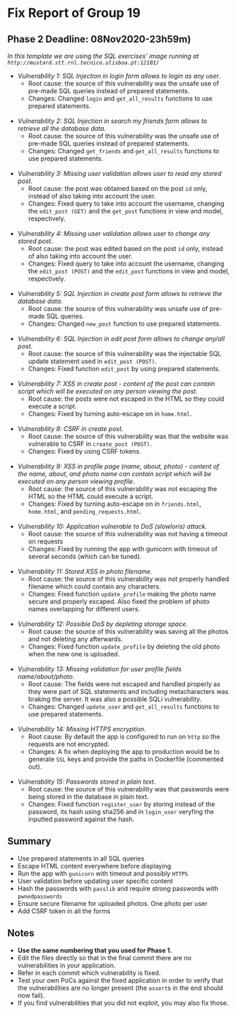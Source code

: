 # Fix Report of Group 19

## Phase 2 Deadline: 08Nov2020-23h59m)

_In this template we are using the SQL exercises' image running at `http://mustard.stt.rnl.tecnico.ulisboa.pt:12101/`_

- _Vulnerability 1: SQL Injection in login form allows to login as any user_.
  - Root cause: the source of this vulnerability was the unsafe use of pre-made SQL queries instead of prepared statements.
  - Changes: Changed `login` and `get_all_results` functions to use prepared statements.
<br/><br/>
- _Vulnerability 2: SQL Injection in search my friends form allows to retrieve all the database data_.
  - Root cause: the source of this vulnerability was the unsafe use of pre-made SQL queries instead of prepared statements.
  - Changes: Changed `get_friends` and `get_all_results` functions to use prepared statements.
<br/><br/>
- _Vulnerability 3: Missing user validation allows user to read any stored post_.
  - Root cause: the post was obtained based on the post ``id`` only, instead of also taking into account the user.
  - Changes: Fixed query to take into account the username, changing the ``edit_post (GET)`` and the ``get_post`` functions in view and model, respectively.
<br/><br/>
- _Vulnerability 4: Missing user validation allows user to change any stored post_.
  - Root cause: the post was edited based on the post ``id`` only, instead of also taking into account the user.
  - Changes: Fixed query to take into account the username, changing the ``edit_post (POST)`` and the ``edit_post`` functions in view and model, respectively.
<br/><br/>
- _Vulnerability 5: SQL Injection in create post form allows to retrieve the database data_.
  - Root cause: the source of this vulnerability was unsafe use of pre-made SQL queries.
  - Changes: Changed `new_post` function to use prepared statements.
<br/><br/>
- _Vulnerability 6: SQL Injection in edit post form allows to change any/all post_.
  - Root cause: the source of this vulnerability was the injectable SQL update statement used in ``edit_post (POST)``.
  - Changes: Fixed function `edit_post` by using prepared statements.
<br/><br/>
- _Vulnerability 7: XSS in create post - content of the post can contain script which will be executed on any person viewing the post_.
  - Root cause: the posts were not escaped in the HTML so they could execute a script.
  - Changes: Fixed by turning auto-escape on in `home.html`.
<br/><br/>
- _Vulnerability 8: CSRF in create post_.
  - Root cause: the source of this vulnerability was that the website was vulnerable to CSRF in ``create_post (POST)``.
  - Changes: Fixed by using CSRF tokens.
<br/><br/>
- _Vulnerability 9: XSS in profile page (name, about, photo) - content of the name, about, and photo name can contain script which will be executed on any person viewing profile_.
  - Root cause: the source of this vulnerability was not escaping the HTML so the HTML could execute a script.
  - Changes: Fixed by turning auto-escape on in `friends.html`, `home.html`, and `pending_requests.html`.
<br/><br/>
- _Vulnerability 10: Application vulnerable to DoS (slowloris) attack_.
  - Root cause: the source of this vulnerability was not having a timeout on requests
  - Changes: Fixed by running the app with gunicorn with timeout of several seconds (which can be tuned).
<br/><br/>
- _Vulnerability 11: Stored XSS in photo filename_.
  - Root cause: the source of this vulnerability was not properly handled filename which could contain any characters.
  - Changes: Fixed function `update_profile` making the photo name secure and properly escaped. Also fixed the problem of photo names overlapping for different users.
<br/><br/>
- _Vulnerability 12: Possible DoS by depleting storage space_.
  - Root cause: the source of this vulnerability was saving all the photos and not deleting any afterwards.
  - Changes: Fixed function `update_profile` by deleting the old photo when the new one is uploaded.
<br/><br/>
- _Vulnerability 13: Missing validation for user profile fields name/about/photo_.
  - Root cause: The fields were not escaped and handled properly as they were part of SQL statements and including metacharacters was braking the server. It was also a possible SQLi vulnerability.
  - Changes: Changed `update_user` and `get_all_results` functions to use prepared statements.
<br/><br/>
- _Vulnerability 14: Missing HTTPS encryption_.
  - Root cause: By default the app is configured to run on `http` so the requests are not encrypted.
  - Changes: A fix when deploying the app to production would be to generate `SSL` keys and provide the paths in Dockerfile (commented out).
<br/><br/>
- _Vulnerability 15: Passwords stored in plain text_.
  - Root cause: the source of this vulnerability was that passwords were being stored in the database in plain text.
  - Changes: Fixed function `register_user` by storing instead of the password, its hash using sha256 and in ``login_user`` veryfing the inputted password against the hash.

## Summary
* Use prepared statements in all SQL queries
* Escape HTML content everywhere before displaying
* Run the app with `gunicorn` with timeout and possibly `HTTPS`
* User validation before updating user specific content
* Hash the passwords with `passlib` and require strong passwords with `pwnedpasswords`
* Ensure secure filename for uploaded photos. One photo per user
* Add CSRF token in all the forms

## Notes

- __Use the same numbering that you used for Phase 1.__
- Edit the files directly so that in the final commit there are no vulnerabilities in your application.
- Refer in each commit which vulnerability is fixed.
- Test your own PoCs against the fixed application in order to verify that the vulnerabilities are no longer present (the `assert`s in the end should now fail).
- If you find vulnerabilities that you did not exploit, you may also fix those.
